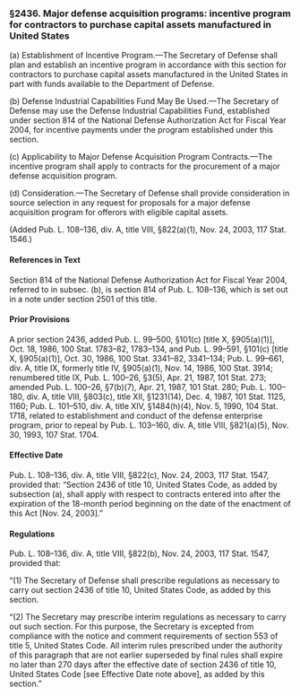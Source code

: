### §2436. Major defense acquisition programs: incentive program for contractors to purchase capital assets manufactured in United States ###

(a) Establishment of Incentive Program.—The Secretary of Defense shall plan and establish an incentive program in accordance with this section for contractors to purchase capital assets manufactured in the United States in part with funds available to the Department of Defense.

(b) Defense Industrial Capabilities Fund May Be Used.—The Secretary of Defense may use the Defense Industrial Capabilities Fund, established under section 814 of the National Defense Authorization Act for Fiscal Year 2004, for incentive payments under the program established under this section.

(c) Applicability to Major Defense Acquisition Program Contracts.—The incentive program shall apply to contracts for the procurement of a major defense acquisition program.

(d) Consideration.—The Secretary of Defense shall provide consideration in source selection in any request for proposals for a major defense acquisition program for offerors with eligible capital assets.

(Added Pub. L. 108–136, div. A, title VIII, §822(a)(1), Nov. 24, 2003, 117 Stat. 1546.)

#### References in Text ####

Section 814 of the National Defense Authorization Act for Fiscal Year 2004, referred to in subsec. (b), is section 814 of Pub. L. 108–136, which is set out in a note under section 2501 of this title.

#### Prior Provisions ####

A prior section 2436, added Pub. L. 99–500, §101(c) [title X, §905(a)(1)], Oct. 18, 1986, 100 Stat. 1783–82, 1783–134, and Pub. L. 99–591, §101(c) [title X, §905(a)(1)], Oct. 30, 1986, 100 Stat. 3341–82, 3341–134; Pub. L. 99–661, div. A, title IX, formerly title IV, §905(a)(1), Nov. 14, 1986, 100 Stat. 3914; renumbered title IX, Pub. L. 100–26, §3(5), Apr. 21, 1987, 101 Stat. 273; amended Pub. L. 100–26, §7(b)(7), Apr. 21, 1987, 101 Stat. 280; Pub. L. 100–180, div. A, title VIII, §803(c), title XII, §1231(14), Dec. 4, 1987, 101 Stat. 1125, 1160; Pub. L. 101–510, div. A, title XIV, §1484(h)(4), Nov. 5, 1990, 104 Stat. 1718, related to establishment and conduct of the defense enterprise program, prior to repeal by Pub. L. 103–160, div. A, title VIII, §821(a)(5), Nov. 30, 1993, 107 Stat. 1704.

#### Effective Date ####

Pub. L. 108–136, div. A, title VIII, §822(c), Nov. 24, 2003, 117 Stat. 1547, provided that: “Section 2436 of title 10, United States Code, as added by subsection (a), shall apply with respect to contracts entered into after the expiration of the 18-month period beginning on the date of the enactment of this Act [Nov. 24, 2003].”

#### Regulations ####

Pub. L. 108–136, div. A, title VIII, §822(b), Nov. 24, 2003, 117 Stat. 1547, provided that:

“(1) The Secretary of Defense shall prescribe regulations as necessary to carry out section 2436 of title 10, United States Code, as added by this section.

“(2) The Secretary may prescribe interim regulations as necessary to carry out such section. For this purpose, the Secretary is excepted from compliance with the notice and comment requirements of section 553 of title 5, United States Code. All interim rules prescribed under the authority of this paragraph that are not earlier superseded by final rules shall expire no later than 270 days after the effective date of section 2436 of title 10, United States Code [see Effective Date note above], as added by this section.”
